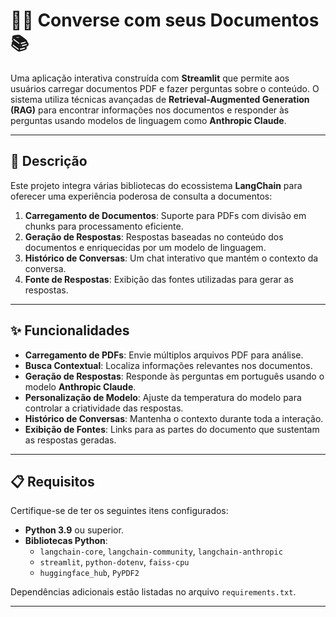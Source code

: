 # 🦜🔗 Converse com seus Documentos 📚

Uma aplicação interativa construída com **Streamlit** que permite aos usuários carregar documentos PDF e fazer perguntas sobre o conteúdo. O sistema utiliza técnicas avançadas de **Retrieval-Augmented Generation (RAG)** para encontrar informações nos documentos e responder às perguntas usando modelos de linguagem como **Anthropic Claude**.

---

## 📜 Descrição

Este projeto integra várias bibliotecas do ecossistema **LangChain** para oferecer uma experiência poderosa de consulta a documentos:

1. **Carregamento de Documentos**: Suporte para PDFs com divisão em chunks para processamento eficiente.
2. **Geração de Respostas**: Respostas baseadas no conteúdo dos documentos e enriquecidas por um modelo de linguagem.
3. **Histórico de Conversas**: Um chat interativo que mantém o contexto da conversa.
4. **Fonte de Respostas**: Exibição das fontes utilizadas para gerar as respostas.

---

## ✨ Funcionalidades

- **Carregamento de PDFs**: Envie múltiplos arquivos PDF para análise.
- **Busca Contextual**: Localiza informações relevantes nos documentos.
- **Geração de Respostas**: Responde às perguntas em português usando o modelo **Anthropic Claude**.
- **Personalização de Modelo**: Ajuste da temperatura do modelo para controlar a criatividade das respostas.
- **Histórico de Conversas**: Mantenha o contexto durante toda a interação.
- **Exibição de Fontes**: Links para as partes do documento que sustentam as respostas geradas.

---

## 📋 Requisitos

Certifique-se de ter os seguintes itens configurados:

- **Python 3.9** ou superior.
- **Bibliotecas Python**:
  - `langchain-core`, `langchain-community`, `langchain-anthropic`
  - `streamlit`, `python-dotenv`, `faiss-cpu`
  - `huggingface_hub`, `PyPDF2`

Dependências adicionais estão listadas no arquivo `requirements.txt`.

---
